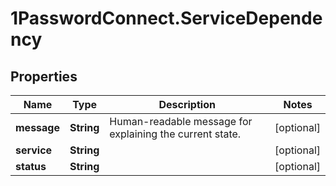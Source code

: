 # 1PasswordConnect.ServiceDependency

## Properties

Name | Type | Description | Notes
------------ | ------------- | ------------- | -------------
**message** | **String** | Human-readable message for explaining the current state. | [optional] 
**service** | **String** |  | [optional] 
**status** | **String** |  | [optional] 


